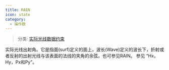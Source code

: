 ```yaml
---
title: RAEN
icon: state
category:
  - 操作数
---
```


> 分类: [实际光线数据约束](/hb/operands/131/882/  "Zemax 操作数 实际光线数据约束")

实际光线出射角。它是指面(surf)定义的面上，波长(Wave)定义的波长下，折射或者反射的出射光线与该表面的法线的夹角的余弦。也可参见RAIN。 
参见 “Hx，Hy，Px和Py”。